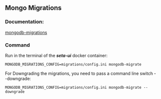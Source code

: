 ## Mongo Migrations

### Documentation: 

[mongodb-migrations](https://github.com/DoubleCiti/mongodb-migrations)

### Command

Run in the terminal of the ***seta-ui*** docker container:
```
MONGODB_MIGRATIONS_CONFIG=migrations/config.ini mongodb-migrate
```

For Downgrading the migrations, you need to pass a command line switch --downgrade:
```
MONGODB_MIGRATIONS_CONFIG=migrations/config.ini mongodb-migrate --downgrade
```